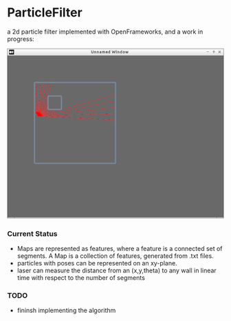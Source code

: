 ParticleFilter
==============
a 2d particle filter implemented with OpenFrameworks, and a work in progress:

![laserScanner](https://raw.githubusercontent.com/Poofjunior/ParticleFilter/master/pics/particleFilter.png)

### Current Status
* Maps are represented as features, where a feature is a connected set of
  segments. A Map is a collection of features, generated from .txt files. 
* particles with poses can be represented on an xy-plane.
* laser can measure the distance from an (x,y,theta) to any wall in linear
  time with respect to the number of segments

### TODO
* fininsh implementing the algorithm
